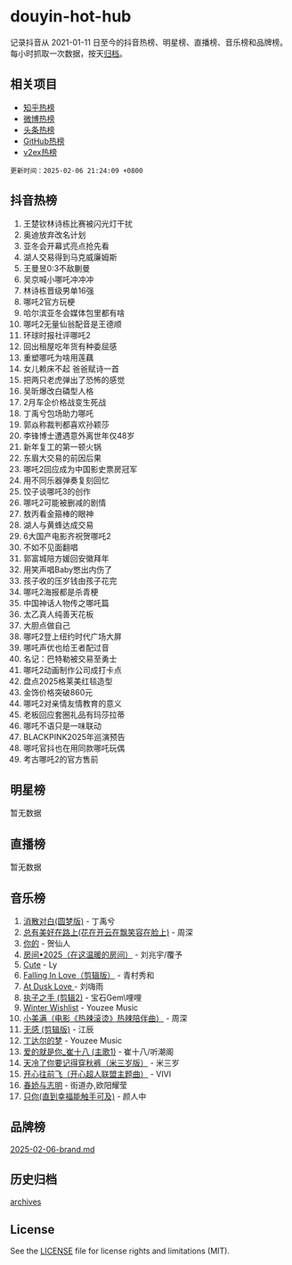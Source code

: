 # douyin-hot-hub

记录抖音从 2021-01-11 日至今的抖音热榜、明星榜、直播榜、音乐榜和品牌榜。每小时抓取一次数据，按天[归档](archives)。

## 相关项目

- [知乎热榜](https://github.com/lonnyzhang423/zhihu-hot-hub)
- [微博热榜](https://github.com/lonnyzhang423/weibo-hot-hub)
- [头条热榜](https://github.com/lonnyzhang423/toutiao-hot-hub)
- [GitHub热榜](https://github.com/lonnyzhang423/github-hot-hub)
- [v2ex热榜](https://github.com/lonnyzhang423/v2ex-hot-hub)


`更新时间：2025-02-06 21:24:09 +0800`

## 抖音热榜

1. 王楚钦林诗栋比赛被闪光灯干扰
1. 奥迪放弃改名计划
1. 亚冬会开幕式亮点抢先看
1. 湖人交易得到马克威廉姆斯
1. 王曼昱0:3不敌蒯曼
1. 吴京喊小哪吒冲冲冲
1. 林诗栋晋级男单16强
1. 哪吒2官方玩梗
1. 哈尔滨亚冬会媒体包里都有啥
1. 哪吒2无量仙翁配音是王德顺
1. 环球时报社评哪吒2
1. 回出租屋吃年货有种委屈感
1. 重塑哪吒为啥用莲藕
1. 女儿赖床不起 爸爸赋诗一首
1. 把两只老虎弹出了恐怖的感觉
1. 吴昕爆改白磷型人格
1. 2月车企价格战变生死战
1. 丁禹兮包场助力哪吒
1. 郭焱称裁判都喜欢孙颖莎
1. 李锋博士遭遇意外离世年仅48岁
1. 新年复工的第一顿火锅
1. 东眉大交易的前因后果
1. 哪吒2回应成为中国影史票房冠军
1. 用不同乐器弹奏复刻回忆
1. 饺子谈哪吒3的创作
1. 哪吒2可能被删减的剧情
1. 敖丙看金箍棒的眼神
1. 湖人与黄蜂达成交易
1. 6大国产电影齐祝贺哪吒2
1. 不如不见面翻唱
1. 郭富城陪方媛回安徽拜年
1. 用笑声唱Baby憋出内伤了
1. 孩子收的压岁钱由孩子花完
1. 哪吒2海报都是杀青梗
1. 中国神话人物传之哪吒篇
1. 太乙真人纯善天花板
1. 大胆点做自己
1. 哪吒2登上纽约时代广场大屏
1. 哪吒声优也给王者配过音
1. 名记：巴特勒被交易至勇士
1. 哪吒2动画制作公司成打卡点
1. 盘点2025格莱美红毯造型
1. 金饰价格突破860元
1. 哪吒2对亲情友情教育的意义
1. 老板回应套圈礼品有玛莎拉蒂
1. 哪吒不语只是一味联动
1. BLACKPINK2025年巡演预告
1. 哪吒官抖也在用同款哪吒玩偶
1. 考古哪吒2的官方售前

## 明星榜

暂无数据

## 直播榜

暂无数据

## 音乐榜

1. [消散对白(圆梦版)](https://sf5-hl-cdn-tos.douyinstatic.com/obj/tos-cn-ve-2774/og4jB5I5IizzoZVAAAzWgBMAsMDWoArfwBOiFs) - 丁禹兮
1. [总有美好在路上(花在开云在飘笑容在脸上)](https://sf5-hl-cdn-tos.douyinstatic.com/obj/tos-cn-ve-2774/oU5u7NwtfBIvaNhoQBszOvAlRiAoiWAVVyBMq4) - 周深
1. [你的](https://sf5-hl-cdn-tos.douyinstatic.com/obj/tos-cn-ve-2774/oYuIeKf42jB7sEV6B2upMdpYAgfrQWj0FeRegh) - 贺仙人
1. [房间•2025（在这温暖的房间）](https://sf5-hl-cdn-tos.douyinstatic.com/obj/tos-cn-ve-2774/oMzJcnT8BgIetASeBfwfEeBQVNfACiCifhfZP7g) - 刘兆宇/覆予
1. [Cute](https://sf5-hl-cdn-tos.douyinstatic.com/obj/tos-cn-ve-2774/o4IbIzHWKAAB4wsS5qMBRiiAlEBGTpQRNfFvuo) - Ly
1. [Falling In Love（剪辑版）](https://sf5-hl-cdn-tos.douyinstatic.com/obj/tos-cn-ve-2774/o8ajpA8zzgBPahbBIO8AcKGBLJezFCRd1wfP9f) - 青村秀和
1. [ At Dusk  Love ](https://sf6-cdn-tos.douyinstatic.com/obj/tos-cn-ve-2774/o8CrpCf5CaYgI4ZrtQgMQAFEfuGqNnRSDQAPBc) - 刘嗨雨
1. [执子之手 (剪辑2)](https://sf5-hl-cdn-tos.douyinstatic.com/obj/tos-cn-ve-2774/oUoZLQjCc31XzqsBnBQUNgeKtYPBcgbFDwtfcu) - 宝石Gem\哩哩
1. [Winter Wishlist](https://sf5-hl-cdn-tos.douyinstatic.com/obj/tos-cn-ve-2774/oIIgUOeamCFCVAzxN6MFRLIBlLGpUqQxeeHrLE) - Youzee Music
1. [小美满（电影《热辣滚烫》热辣陪伴曲）](https://sf5-hl-cdn-tos.douyinstatic.com/obj/tos-cn-ve-2774/o0GAn2lSgfZIDUgtevCGDQYnFg4CwnrBaxbTZL) - 周深
1. [无感 (剪辑版)](https://sf5-hl-cdn-tos.douyinstatic.com/obj/tos-cn-ve-2774/o0eIsUzJBDlQaQFC5OFlgbMEZC1TFYBftOBn6p) - 江辰
1. [丁达尔的梦](https://sf5-hl-cdn-tos.douyinstatic.com/obj/tos-cn-ve-2774/oMU3WirUZBVQkAC9ccG5P2IQirziZM2RTInUY) - Youzee Music
1. [爱的就是你_崔十八 (主歌1)](https://sf5-hl-cdn-tos.douyinstatic.com/obj/tos-cn-ve-2774/oI5BO5DhFZ6UTcNCnZaOCBLtZ7WIMQGfgnXf5E) - 崔十八/听潮阁
1. [天冷了你要记得穿秋裤（米三岁版）](https://sf5-hl-cdn-tos.douyinstatic.com/obj/tos-cn-ve-2774/oQlIwVIDWiZ6BQilAorS7MA0AgCkQDvcZAdm1) - 米三岁
1. [开心往前飞（开心超人联盟主题曲）](https://sf5-hl-cdn-tos.douyinstatic.com/obj/tos-cn-ve-2774/9d8fb7c82cf1421fb93a9fe925275e0a) - VIVI
1. [春娇与志明](https://sf5-hl-cdn-tos.douyinstatic.com/obj/tos-cn-ve-2774/e530d8fceb7044b39707d7f9ff54add1) - 街道办,欧阳耀莹
1. [只你(直到幸福能触手可及)](https://sf5-hl-cdn-tos.douyinstatic.com/obj/tos-cn-ve-2774/o0lBkRDzFTeaVSUz3ZZSCBVtZ5DIMQGfgmEAuE) - 颜人中

## 品牌榜

[2025-02-06-brand.md](archives/2025-02-06-brand.md)

## 历史归档

[archives](archives)

## License

See the [LICENSE](LICENSE) file for license rights and limitations (MIT).
